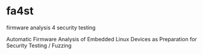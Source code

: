 # fa4st
firmware analysis 4 security testing

Automatic Firmware Analysis of Embedded Linux Devices as Preparation for Security Testing / Fuzzing
